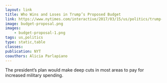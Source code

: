 ```yaml
---
layout: link
title: Who Wins and Loses in Trump’s Proposed Budget
link: https://www.nytimes.com/interactive/2017/03/15/us/politics/trump-budget-proposal.html
image: budget-proposal.png
images:
    - budget-proposal-1.png
tags: us,politics
type: static,table
classes:
publication: NYT
coauthors: Alicia Parlapiano
---
```


The president’s plan would make deep cuts in most areas to pay for increased military spending.
